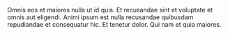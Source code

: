 Omnis eos et maiores nulla ut id quis. Et recusandae sint et voluptate et omnis aut eligendi. Animi ipsum est nulla recusandae quibusdam repudiandae et consequatur hic. Et tenetur dolor. Qui nam et quia maiores.